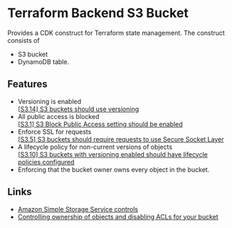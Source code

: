 # Terraform Backend S3 Bucket

Provides a CDK construct for Terraform state management. The construct consists
of

- S3 bucket
- DynamoDB table.

## Features

- Versioning is enabled  
  [[S3.14] S3 buckets should use versioning](https://docs.aws.amazon.com/securityhub/latest/userguide/s3-controls.html#s3-14)
- All public access is blocked  
  [[S3.1] S3 Block Public Access setting should be enabled](https://docs.aws.amazon.com/securityhub/latest/userguide/s3-controls.html#s3-1)
- Enforce SSL for requests  
 [[S3.5] S3 buckets should require requests to use Secure Socket Layer](https://docs.aws.amazon.com/securityhub/latest/userguide/s3-controls.html#s3-1)
- A lifecycle policy for non-current versions of objects  
  [[S3.10] S3 buckets with versioning enabled should have lifecycle policies configured
](https://docs.aws.amazon.com/securityhub/latest/userguide/s3-controls.html#s3-10)
- Enforcing that the bucket owner owns every object in the bucket.

## Links

- [Amazon Simple Storage Service controls](https://docs.aws.amazon.com/securityhub/latest/userguide/s3-controls.html)
- [Controlling ownership of objects and disabling ACLs for your bucket](https://docs.aws.amazon.com/AmazonS3/latest/userguide/about-object-ownership.html)
